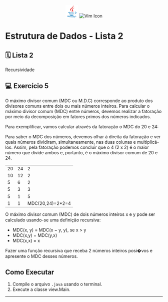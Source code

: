 <p align="center">
  <img src="https://raw.githubusercontent.com/devicons/devicon/master/icons/java/java-original.svg" alt="Java Icon" height="40" width="40">
  <img src="https://cdn.jsdelivr.net/gh/devicons/devicon/icons/vim/vim-original.svg" alt="Vim Icon" height="40" width="40">
</p>

# Estrutura de Dados - Lista 2

## 🗓️ Lista 2

Recursividade

## 💻 Exercício 5

O máximo divisor comum (MDC ou M.D.C) corresponde ao produto dos divisores comuns entre dois ou mais números inteiros. Para calcular o máximo divisor comum (MDC) entre números, devemos realizar a fatoração por meio da decomposição em fatores primos dos números indicados.

Para exempliﬁcar, vamos calcular através da fatoração o MDC do 20 e 24:

Para saber o MDC dos números, devemos olhar à direita da fatoração e ver quais números dividiram, simultaneamente, nas duas colunas e multiplicá-los.
Assim, pela fatoração podemos concluir que o 4 (2 x 2) é o maior número que divide ambos e, portanto, é o máximo divisor comum de 20 e 24.

| | | |
|-|-|-|
|20 |24| 2|
|10 |12| 2|
|5 | 6| 2|
 |5 | 3| 3|
 |5 | 1| 5|
 |1 | 1|MDC(20,24)=2*2=4|


O máximo divisor comum (MDC) de dois números inteiros x e y pode ser calculado usando-se uma deﬁnição recursiva:
- MDC(x, y) = MDC(x − y, y), se x > y
- MDC(x,y) = MDC(y,x)
- MDC(x,x) = x

Fazer uma função recursiva que receba 2 números inteiros posi�vos e apresente o MDC desses números.

## Como Executar

1. Compile o arquivo `.java` usando o terminal.
2. Execute a classe view.Main.

---
